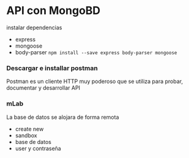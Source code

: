 # API con MongoBD
instalar dependencias
- express
- mongoose
- body-parser
`npm install --save express body-parser mongoose`
### Descargar e installar postman
Postman es un cliente HTTP muy poderoso que se utiliza para probar, documentar y desarrollar API
### mLab
La base de datos se alojara de forma remota

- create new
- sandbox
- base de datos
- user y contraseña
